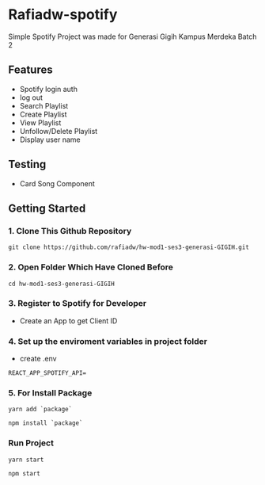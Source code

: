# Rafiadw-spotify

Simple Spotify Project was made for Generasi Gigih Kampus Merdeka Batch 2

## Features

- Spotify login auth
- log out
- Search Playlist
- Create Playlist
- View Playlist
- Unfollow/Delete Playlist
- Display user name

## Testing

- Card Song Component

## Getting Started

### 1. Clone This Github Repository

```clone
git clone https://github.com/rafiadw/hw-mod1-ses3-generasi-GIGIH.git
```

### 2. Open Folder Which Have Cloned Before

```open
cd hw-mod1-ses3-generasi-GIGIH
```

### 3. Register to Spotify for Developer

- Create an App to get Client ID

### 4. Set up the enviroment variables in project folder

- create .env

```env
REACT_APP_SPOTIFY_API=
```

### 5. For Install Package

```yarn
yarn add `package`
```

```npm
npm install `package`
```

### Run Project

```yarn
yarn start
```

```npm
npm start
```
